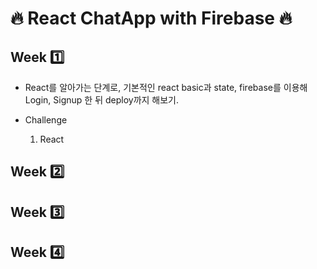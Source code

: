 # 🔥 React ChatApp with Firebase 🔥

## Week 1️⃣

- React를 알아가는 단계로, 기본적인 react basic과 state, firebase를 이용해 Login, Signup 한 뒤 deploy까지 해보기.

- Challenge

  1. React

## Week 2️⃣

## Week 3️⃣

## Week 4️⃣
